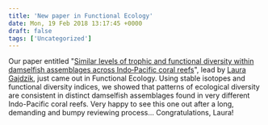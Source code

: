 ```yaml
---
title: 'New paper in Functional Ecology'
date: Mon, 19 Feb 2018 13:17:45 +0000
draft: false
tags: ['Uncategorized']
---
```


Our paper entitled "[Similar levels of trophic and functional diversity within damselfish assemblages across Indo‐Pacific coral reefs](https://doi.org/10.1111/1365-2435.13076)", lead by [Laura Gajdzik](https://www.researchgate.net/profile/Laura_Gajdzik), just came out in Functional Ecology. Using stable isotopes and functional diversity indices, we showed that patterns of ecological diversity are consistent in distinct damselfish assemblages found in very different Indo-Pacific coral reefs. Very happy to see this one out after a long, demanding and bumpy reviewing process... Congratulations, Laura!